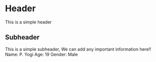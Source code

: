 # Header

This is a simple header

## Subheader

This is a simple subheader, We can add any important information here!!
Name: P. Yogi
Age: 19
Gender: Male